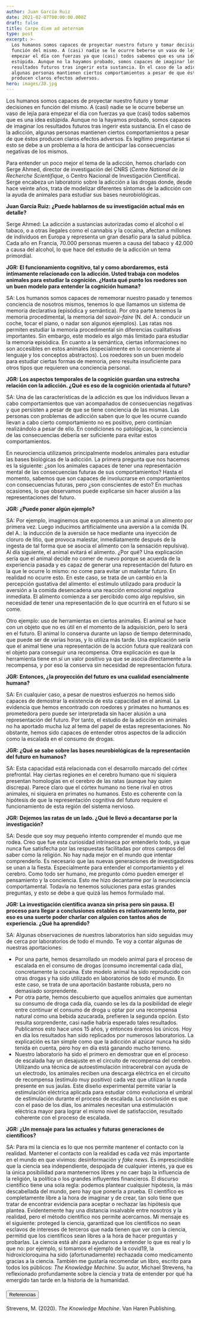 ```yaml
---
author: Juan García Ruiz
date: 2021-02-07T00:00:00.000Z
draft: false
title: Carpe diem ad aeternam
type: post
excerpt: >-
  Los humanos somos capaces de proyectar nuestro futuro y tomar decisiones en
  función del mismo. A (casi) nadie se le ocurre beberse un vaso de lejía para
  empezar el día con fuerzas ya que (casi) todos sabemos que es una idea
  estúpida. Aunque no la hayamos probado, somos capaces de imaginar los
  resultados futuros tras ingerir esta sustancia. En el caso de la adicción,
  algunas personas mantienen ciertos comportamientos a pesar de que éstos
  producen claros efectos adversos.
hero: images/30.jpg
---
```

Los humanos somos capaces de proyectar nuestro futuro y tomar decisiones en función del mismo. A (casi) nadie se le ocurre beberse un vaso de lejía para empezar el día con fuerzas ya que (casi) todos sabemos que es una idea estúpida. Aunque no la hayamos probado, somos capaces de imaginar los resultados futuros tras ingerir esta sustancia. En el caso de la adicción, algunas personas mantienen ciertos comportamientos a pesar de que éstos producen claros efectos adversos. Es legítimo preguntarse si esto se debe a un problema a la hora de anticipar las consecuencias negativas de los mismos. 

Para entender un poco mejor el tema de la adicción, hemos charlado con Serge Ahmed, director de investigación del CNRS (*Centre National de la Recherche Scientifique*, o Centro Nacional de Investigación Científica). Serge encabeza un laboratorio sobre la adicción a las drogas donde, desde hace veinte años, trata de modelizar diferentes síntomas de la adicción con la ayuda de animales para estudiar sus bases neurobiológicas. 

**Juan García Ruiz: ¿Puede hablarnos de su investigación actual más en detalle?**

Serge Ahmed: La adicción a sustancias autorizadas como el alcohol o el tabaco, o a otras ilegales como el cannabis y la cocaína, afectan a millones de individuos en Europa y representa un gran desafío para la salud pública. Cada año en Francia, 70.000 personas mueren a causa del tabaco y 42.000 a causa del alcohol, lo que hace del estudio de la adicción un tema primordial.

**JGR: El funcionamiento cognitivo, tal y como abordaremos, está íntimamente relacionado con la adicción. Usted trabaja con modelos animales para estudiar la cognición. ¿Hasta qué punto los roedores son un buen modelo para entender la cognición humana?**

SA: Los humanos somos capaces de rememorar nuestro pasado y tenemos conciencia de nosotros mismos, tenemos lo que llamamos un sistema de memoria declarativa (episódica y semántica). Por otra parte tenemos la memoria procedimental, la memoria del *savoir-faire* (N. del A.: conducir un coche, tocar el piano, o nadar son algunos ejemplos). Las ratas nos permiten estudiar la memoria procedimental sin diferencias cualitativas importantes. Sin embargo, este modelo es algo más limitado para estudiar la memoria episódica. En cuanto a la semántica, ciertas informaciones no son accesibles en estos animales (especialmente en lo concerniente al lenguaje y los conceptos abstractos). Los roedores son un buen modelo para estudiar ciertas formas de memoria, pero resulta insuficiente para otros tipos que requieren una conciencia personal.

**JGR: Los aspectos temporales de la cognición guardan una estrecha relación con la adicción. ¿Qué es eso de la cognición orientada al futuro?**

SA: Una de las características de la adicción es que los individuos llevan a cabo comportamientos que van acompañados de consecuencias negativas y que persisten a pesar de que se tiene conciencia de las mismas. Las personas con problemas de adicción saben que lo que les ocurre cuando llevan a cabo cierto comportamiento no es positivo, pero continúan realizándolo a pesar de ello. En condiciones no patológicas, la conciencia de las consecuencias debería ser suficiente para evitar estos comportamientos.

En neurociencia utilizamos principalmente modelos animales para estudiar las bases biológicas de la adicción. La primera pregunta que nos hacemos es la siguiente: ¿son los animales capaces de tener una representación mental de las consecuencias futuras de sus comportamientos? Hasta el momento, sabemos que son capaces de involucrarse en comportamientos con consecuencias futuras, pero ¿son conscientes de esto? En muchas ocasiones, lo que observamos puede explicarse sin hacer alusión a las representaciones del futuro.

**JGR: ¿Puede poner algún ejemplo?**

SA: Por ejemplo, imaginemos que exponemos a un animal a un alimento por primera vez. Luego inducimos artificialmente una aversión a la comida (N. del A.: la inducción de la aversión se hace mediante una inyección de cloruro de litio, que provoca malestar, inmediatamente después de la ingesta de tal forma que se asocia el alimento con la sensación repulsiva). Al día siguiente, el animal evitará el alimento. ¿Por qué? Una explicación sería que el animal decide no comer de nuevo porque se acuerda de la experiencia pasada y es capaz de generar una representación del futuro en la que le ocurre lo mismo: no come para evitar un malestar futuro. En realidad no ocurre esto. En este caso, se trata de un cambio en la percepción gustativa del alimento: el estímulo utilizado para producir la aversión a la comida desencadena una reacción emocional negativa inmediata. El alimento comienza a ser percibido como algo repulsivo, sin necesidad de tener una representación de lo que ocurrirá en el futuro si se come. 

Otro ejemplo: uso de herramientas en ciertos animales. El animal se hace con un objeto que no es útil en el momento de la adquisición, pero lo será en el futuro. El animal lo conserva durante un lapso de tiempo determinado, que puede ser de varias horas, y lo utiliza más tarde. Una explicación sería que el animal tiene una representación de la acción futura que realizará con el objeto para conseguir una recompensa. Otra explicación es que la herramienta tiene en sí un valor positivo ya que se asocia directamente a la recompensa, y por eso la conserva sin necesidad de representación futura.

**JGR: Entonces, ¿la proyección del futuro es una cualidad esencialmente humana?**

SA: En cualquier caso, a pesar de nuestros esfuerzos no hemos sido capaces de demostrar la existencia de esta capacidad en el animal. La evidencia que hemos encontrado con roedores y primates no humanos es prometedora pero puede ser interpretada sin hacer alusión a una representación del futuro. Por tanto, el estudio de la adicción en animales no ha aportado mucha luz al tema del papel de estas representaciones. No obstante, hemos sido capaces de entender otros aspectos de la adicción como la escalada en el consumo de drogas.

**JGR: ¿Qué se sabe sobre las bases neurobiológicas de la representación del futuro en humanos?**

SA: Esta capacidad está relacionada con el desarrollo marcado del córtex prefrontal. Hay ciertas regiones en el cerebro humano que ni siquiera presentan homologías en el cerebro de las ratas (aunque hay quien discrepa). Parece claro que el córtex humano no tiene rival en otros animales, ni siquiera en primates no humanos. Esto es coherente con la hipótesis de que la representación cognitiva del futuro requiere el funcionamiento de esta región del sistema nervioso.

**JGR: Dejemos las ratas de un lado. ¿Qué le llevó a decantarse por la investigación?**

SA: Desde que soy muy pequeño intento comprender el mundo que me rodea. Creo que fue esta curiosidad intrínseca por entenderlo todo, ya que nunca fue satisfecha por las respuestas facilitadas por otros campos del saber como la religión. No hay nada mejor en el mundo que intentar comprenderlo. Es necesario que las nuevas generaciones de investigadores se unan a la fiesta. Especialmente para entender el comportamiento y el cerebro. Como todo ser humano, me pregunto cómo pueden emerger el pensamiento y la conciencia. Esto me hizo decantarme por la neurociencia comportamental. Todavía no tenemos soluciones para estas grandes preguntas, y esto se debe a que quizá las hemos formulado mal.

**JGR: La investigación científica avanza sin prisa pero sin pausa. El proceso para llegar a conclusiones estables es relativamente lento, por eso es una suerte poder charlar con alguien con tantos años de experiencia. ¿Qué ha aprendido?**

SA: Algunas observaciones de nuestros laboratorios han sido seguidas muy de cerca por laboratorios de todo el mundo. Te voy a contar algunas de nuestras aportaciones:

* Por una parte, hemos desarrollado un modelo animal para el proceso de escalada en el consumo de drogas (consumo incremental cada día), concretamente la cocaína. Este modelo animal ha sido reproducido con otras drogas y ha sido utilizado en laboratorios de todo el mundo. En este caso, se trata de una aportación bastante robusta, pero no demasiado sorprendente. 
* Por otra parte, hemos descubierto que aquellos animales que aumentan su consumo de droga cada día, cuando se les da la posibilidad de elegir entre continuar el consumo de droga u optar por una recompensa natural como una bebida azucarada, prefieren la segunda opción. Esto resulta sorprendente, casi nadie habría esperado tales resultados. Publicamos esto hace unos 15 años, y entonces éramos los únicos. Hoy en día los resultados han sido replicados por numerosos laboratorios. La explicación es tan simple como que la adicción al azúcar nunca ha sido tenida en cuenta, pero hoy en día está ganando mucho terreno.
* Nuestro laboratorio ha sido el primero en demostrar que en el proceso de escalada hay un desajuste en el circuito de recompensa del cerebro. Utilizando una técnica de autoestimulación intracerebral con ayuda de un electrodo, los animales reciben una descarga eléctrica en el circuito de recompensa (estímulo muy positivo) cada vez que utilizan la rueda presente en sus jaulas. Este diseño experimental permite variar la estimulación eléctrica aplicada para estudiar cómo evoluciona el umbral de estimulación durante el proceso de escalada. La conclusión es que con el paso de los días, los animales necesitan una estimulación eléctrica mayor para lograr el mismo nivel de satisfacción, resultado coherente con el proceso de escalada.

**JGR: ¿Un mensaje para las actuales y futuras generaciones de científicos?**

SA: Para mí la ciencia es lo que nos permite mantener el contacto con la realidad. Mantener el contacto con la realidad es cada vez más importante en el mundo en que vivimos: desinformación y *fake news*. Es imprescindible que la ciencia sea independiente, despojada de cualquier interés, ya que es la única posibilidad para mantenernos libres y no caer bajo la influencia de la religión, la política o los grandes influyentes financieros. El discurso científico tiene una sola regla: podemos plantear cualquier hipótesis, la más descabellada del mundo, pero hay que ponerla a prueba. El científico es completamente libre a la hora de imaginar y de crear, tan solo tiene que tratar de encontrar evidencia para aceptar o rechazar las hipótesis que plantea. Evidentemente hay una distancia insalvable entre nosotros y la realidad, pero el método científico nos permite acercarnos. Mi mensaje es el siguiente: proteged la ciencia, garantizad que los científicos no sean esclavos de intereses de terceros que nada tienen que ver con la ciencia, permitid que los científicos sean libres a la hora de hacer preguntas y probarlas. La ciencia está ahí para ayudarnos a entender lo que es real y lo que no: por ejemplo, si tomamos el ejemplo de la covid19, la hidroxicloroquina ha sido (afortunadamente) rechazada como medicamento gracias a la ciencia. También me gustaría recomendar un libro, escrito para todos los públicos: *The Knowledge Machine*. Su autor, Michael Strevens, ha reflexionado profundamente sobre la ciencia y trata de entender por qué ha emergido tan tarde en la historia de la humanidad.

<h4><button type="button" class="collapsible">Referencias</button></h4>
<div class="content">

Strevens, M. (2020). *The Knowledge Machine*. Van Haren Publishing.

</div>
